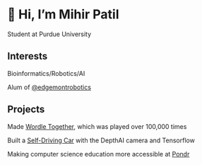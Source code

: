 # 👋 Hi, I’m Mihir Patil

Student at Purdue University

## Interests
Bioinformatics/Robotics/AI

Alum of [@edgemontrobotics](https://github.com/edgemontrobotics)

## Projects

Made [Wordle Together](https://wordletogether.com), which was played over 100,000 times

Built a [Self-Driving Car](https://github.com/0xMihir/SelfDrivingCar) with the DepthAI camera and Tensorflow
 
Making computer science education more accessible at [Pondr](https://pondr.tech)


